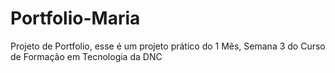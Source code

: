 # Portfolio-Maria
Projeto de Portfolio, esse é um projeto prático do 1 Mês, Semana 3 do Curso de Formação em Tecnologia da DNC

